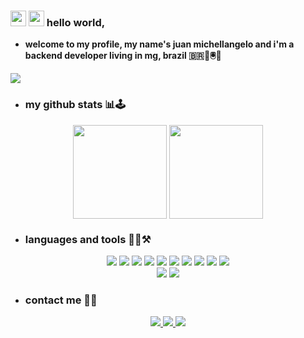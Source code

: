 ### <img src="https://emojis.slackmojis.com/emojis/images/1531849430/4246/blob-sunglasses.gif?1531849430" width="25"/> <img src="https://media.giphy.com/media/hvRJCLFzcasrR4ia7z/giphy.gif" width="25"> hello world,

- <b>welcome to my profile, my name's juan michellangelo and i'm a backend developer living in mg, brazil 🇧🇷👾🖲️🦄</b>

 ![](https://komarev.com/ghpvc/?username=barreto-juan&style=plastic&label=visitors&color=brightgreen)  

- ### my github stats 📊🕹️
<p align="center">
 <img height="150em" align="center" src="https://github-readme-stats.vercel.app/api?username=barreto-juan&show_icons=true&theme=tokyonight&border_radius=10px)](https://github.com/anuraghazra/github-readme-stats">
 <img height="150em" align="center" src="https://github-readme-stats.vercel.app/api/top-langs/?username=barreto-juan&layout=compact&theme=tokyonight&border=10px)](https://github.com/anuraghazra/github-readme-stats">
</p>

- ### languages and tools 🧑‍💻⚒️  

<p align="center">
  <img src="https://img.shields.io/badge/-HTML5-E34F26?style=for-the-badge&logo=html5&logoColor=white">
  <img src="https://img.shields.io/badge/-CSS3-1572B6?style=for-the-badge&logo=css3&logoColor=white">
  <img src="https://img.shields.io/badge/-Bootstrap-7952B3?style=for-the-badge&logo=bootstrap&logoColor=white">
  <img src="https://img.shields.io/badge/-PHP-777BB4?style=for-the-badge&logo=php&logoColor=white">
  <img src="https://img.shields.io/badge/-Python-FFD343?style=for-the-badge&logo=python&logoColor=black">
  <img src="https://img.shields.io/badge/-Flask-000000?style=for-the-badge&logo=flask&logoColor=white">
  <img src="https://img.shields.io/badge/-MySQL-F59620?style=for-the-badge&logo=mysql&logoColor=white">
  <img src="https://img.shields.io/badge/-SQLite-003B57?style=for-the-badge&logo=sqlite&logoColor=white">
  <img src="https://img.shields.io/badge/-Kodular-673AB6?style=for-the-badge&logo=&logoColor=white">
  <img src="https://img.shields.io/badge/-Arduino-00979D?style=for-the-badge&logo=arduino&logoColor=white">
  </br>
  <img src="https://img.shields.io/badge/-Atom-66595C?style=for-the-badge&logo=atom&logoColor=white">
  <img src="https://img.shields.io/badge/-VS Code-007ACC?style=for-the-badge&logo=visualstudiocode&logoColor=white">
</p>

- ### contact me 📮💌

<p align="center">
  <a href="mailto:jbarreto2105@gmail.com" target="_blank">
   <img src="https://img.shields.io/badge/-Gmail-000000?style=for-the-badge&logo=gmail&logoColor=white">
  </a>

  <a href="https://www.linkedin.com/in/juan-barreto-167386233/" target="_blank">
   <img src="https://img.shields.io/badge/-LinkedIn-000000?style=for-the-badge&logo=linkedin&logoColor=white">
  </a>

  <a href="https://github.com/barreto-juan/" target="_blank">
   <img src="https://img.shields.io/badge/-GitHub-000000?style=for-the-badge&logo=github&logoColor=white">
  </a>
 </p>

